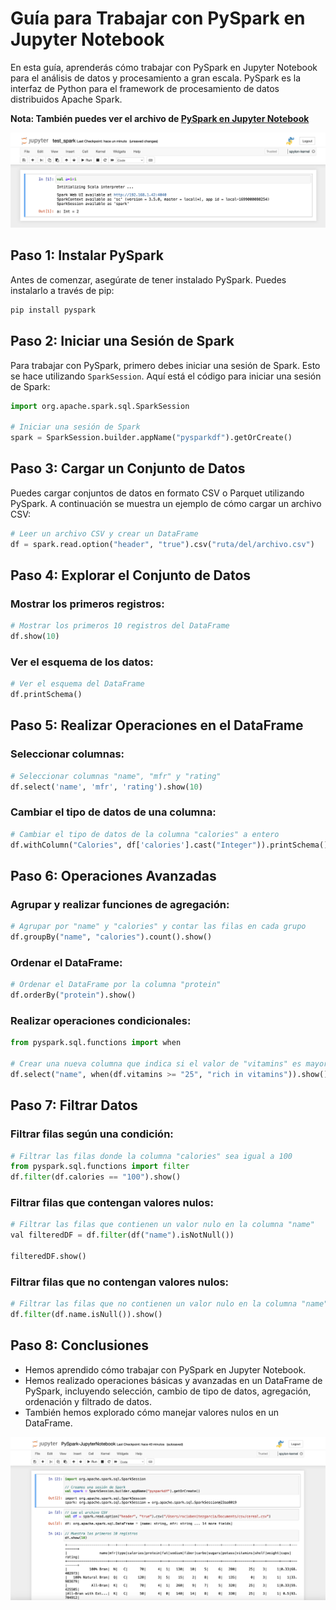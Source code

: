 # Guía para Trabajar con PySpark en Jupyter Notebook

En esta guía, aprenderás cómo trabajar con PySpark en Jupyter Notebook para el análisis de datos y procesamiento a gran escala. PySpark es la interfaz de Python para el framework de procesamiento de datos distribuidos Apache Spark.

**Nota: También puedes ver el archivo de [PySpark en Jupyter Notebook](3-PySpark-JupyterNotebook.ipynb)**

![Comprobación Spark](/Main-insights-and-learnings/7-Spark/img/test_spark.png)

## Paso 1: Instalar PySpark

Antes de comenzar, asegúrate de tener instalado PySpark. Puedes instalarlo a través de pip:

```bash
pip install pyspark
```

## Paso 2: Iniciar una Sesión de Spark

Para trabajar con PySpark, primero debes iniciar una sesión de Spark. Esto se hace utilizando `SparkSession`. Aquí está el código para iniciar una sesión de Spark:

```python
import org.apache.spark.sql.SparkSession

# Iniciar una sesión de Spark
spark = SparkSession.builder.appName("pysparkdf").getOrCreate()
```

## Paso 3: Cargar un Conjunto de Datos

Puedes cargar conjuntos de datos en formato CSV o Parquet utilizando PySpark. A continuación se muestra un ejemplo de cómo cargar un archivo CSV:

```python
# Leer un archivo CSV y crear un DataFrame
df = spark.read.option("header", "true").csv("ruta/del/archivo.csv")
```

## Paso 4: Explorar el Conjunto de Datos

### Mostrar los primeros registros:

```python
# Mostrar los primeros 10 registros del DataFrame
df.show(10)
```

### Ver el esquema de los datos:

```python
# Ver el esquema del DataFrame
df.printSchema()
```

## Paso 5: Realizar Operaciones en el DataFrame

### Seleccionar columnas:

```python
# Seleccionar columnas "name", "mfr" y "rating"
df.select('name', 'mfr', 'rating').show(10)
```

### Cambiar el tipo de datos de una columna:

```python
# Cambiar el tipo de datos de la columna "calories" a entero
df.withColumn("Calories", df['calories'].cast("Integer")).printSchema()
```

## Paso 6: Operaciones Avanzadas

### Agrupar y realizar funciones de agregación:

```python
# Agrupar por "name" y "calories" y contar las filas en cada grupo
df.groupBy("name", "calories").count().show()
```

### Ordenar el DataFrame:

```python
# Ordenar el DataFrame por la columna "protein"
df.orderBy("protein").show()
```

### Realizar operaciones condicionales:

```python
from pyspark.sql.functions import when

# Crear una nueva columna que indica si el valor de "vitamins" es mayor o igual a 25
df.select("name", when(df.vitamins >= "25", "rich in vitamins")).show()
```

## Paso 7: Filtrar Datos

### Filtrar filas según una condición:

```python
# Filtrar las filas donde la columna "calories" sea igual a 100
from pyspark.sql.functions import filter
df.filter(df.calories == "100").show()
```

### Filtrar filas que contengan valores nulos:

```python
# Filtrar las filas que contienen un valor nulo en la columna "name"
val filteredDF = df.filter(df("name").isNotNull())

filteredDF.show()
```

### Filtrar filas que no contengan valores nulos:

```python
# Filtrar las filas que no contienen un valor nulo en la columna "name"
df.filter(df.name.isNull()).show()
```

## Paso 8: Conclusiones

- Hemos aprendido cómo trabajar con PySpark en Jupyter Notebook.
- Hemos realizado operaciones básicas y avanzadas en un DataFrame de PySpark, incluyendo selección, cambio de tipo de datos, agregación, ordenación y filtrado de datos.
- También hemos explorado cómo manejar valores nulos en un DataFrame.

![Archivo PySpark en Jupyter notebook](/Main-insights-and-learnings/7-Spark/img/pyspark-jupyter-notebook.png)